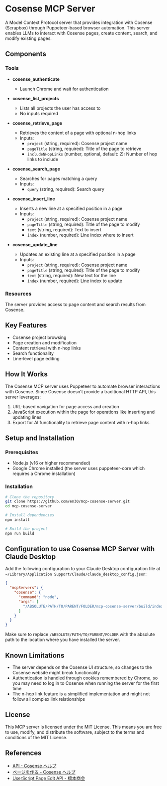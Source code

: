 # Cosense MCP Server

A Model Context Protocol server that provides integration with Cosense (Scrapbox) through Puppeteer-based browser automation. This server enables LLMs to interact with Cosense pages, create content, search, and modify existing pages.

## Components

### Tools

- **cosense_authenticate**

  - Launch Chrome and wait for authentication

- **cosense_list_projects**

  - Lists all projects the user has access to
  - No inputs required

- **cosense_retrieve_page**

  - Retrieves the content of a page with optional n-hop links
  - Inputs:
    - `project` (string, required): Cosense project name
    - `pageTitle` (string, required): Title of the page to retrieve
    - `includeNHopLinks` (number, optional, default: 2): Number of hop links to include

- **cosense_search_page**

  - Searches for pages matching a query
  - Inputs:
    - `query` (string, required): Search query

- **cosense_insert_line**

  - Inserts a new line at a specified position in a page
  - Inputs:
    - `project` (string, required): Cosense project name
    - `pageTitle` (string, required): Title of the page to modify
    - `text` (string, required): Text to insert
    - `index` (number, required): Line index where to insert

- **cosense_update_line**
  - Updates an existing line at a specified position in a page
  - Inputs:
    - `project` (string, required): Cosense project name
    - `pageTitle` (string, required): Title of the page to modify
    - `text` (string, required): New text for the line
    - `index` (number, required): Line index to update

### Resources

The server provides access to page content and search results from Cosense.

## Key Features

- Cosense project browsing
- Page creation and modification
- Content retrieval with n-hop links
- Search functionality
- Line-level page editing

## How It Works

The Cosense MCP server uses Puppeteer to automate browser interactions with Cosense. Since Cosense doesn't provide a traditional HTTP API, this server leverages:

1. URL-based navigation for page access and creation
2. JavaScript execution within the page for operations like inserting and updating lines
3. Export for AI functionality to retrieve page content with n-hop links

## Setup and Installation

### Prerequisites

- Node.js (v16 or higher recommended)
- Google Chrome installed (the server uses puppeteer-core which requires a Chrome installation)

### Installation

```bash
# Clone the repository
git clone https://github.com/en30/mcp-cosense-server.git
cd mcp-cosense-server

# Install dependencies
npm install

# Build the project
npm run build
```

## Configuration to use Cosense MCP Server with Claude Desktop

Add the following configuration to your Claude Desktop configuration file at `~/Library/Application Support/Claude/claude_desktop_config.json`:

```json
{
  "mcpServers": {
    "cosense": {
      "command": "node",
      "args": [
        "/ABSOLUTE/PATH/TO/PARENT/FOLDER/mcp-cosense-server/build/index.js"
      ]
    }
  }
}
```

Make sure to replace `/ABSOLUTE/PATH/TO/PARENT/FOLDER` with the absolute path to the location where you have installed the server.

## Known Limitations

- The server depends on the Cosense UI structure, so changes to the Cosense website might break functionality
- Authentication is handled through cookies remembered by Chrome, so you may need to log in to Cosense when running the server for the first time
- The n-hop link feature is a simplified implementation and might not follow all complex link relationships

## License

This MCP server is licensed under the MIT License. This means you are free to use, modify, and distribute the software, subject to the terms and conditions of the MIT License.

## References

- [API - Cosense ヘルプ](https://scrapbox.io/help-jp/API)
- [ページを作る - Cosense ヘルプ](https://scrapbox.io/help-jp/%E3%83%9A%E3%83%BC%E3%82%B8%E3%82%92%E4%BD%9C%E3%82%8B#58ae7c9a97c29100005b886b)
- [UserScript Page Edit API - 橋本商会](https://scrapbox.io/shokai/UserScript_Page_Edit_API)
